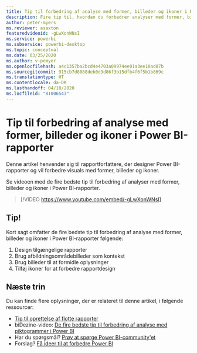 ```yaml
---
title: Tip til forbedring af analyse med former, billeder og ikoner i Power BI-rapporter
description: Fire tip til, hvordan du forbedrer analyser med former, billeder og ikoner i Power BI-rapportvisuals, i Power BI Desktop eller i Power BI-tjenesten.
author: peter-myers
ms.reviewer: asaxton
featuredvideoid: -gLwXonWNsI
ms.service: powerbi
ms.subservice: powerbi-desktop
ms.topic: conceptual
ms.date: 03/25/2020
ms.author: v-pemyer
ms.openlocfilehash: a4c1357ba2bcd4e4703a09974ee01a3ee10ad87b
ms.sourcegitcommit: 915cb7d8088deb0d9d86f3b15dfb4f6f5b1b869c
ms.translationtype: HT
ms.contentlocale: da-DK
ms.lasthandoff: 04/10/2020
ms.locfileid: "81006543"
---
```

# <a name="tips-to-improve-analysis-with-shapes-images-and-icons-in-power-bi-reports"></a>Tip til forbedring af analyse med former, billeder og ikoner i Power BI-rapporter

Denne artikel henvender sig til rapportforfattere, der designer Power BI-rapporter og vil forbedre visuals med former, billeder og ikoner.

Se videoen med de fire bedste tip til forbedring af analyser med former, billeder og ikoner i Power BI-rapporter.

> [!VIDEO https://www.youtube.com/embed/-gLwXonWNsI]

## <a name="tips"></a>Tip!

Kort sagt omfatter de fire bedste tip til forbedring af analyse med former, billeder og ikoner i Power BI-rapporter følgende:

1. Design tilgængelige rapporter
1. Brug afbildningsområdebilleder som kontekst
1. Brug billeder til at formidle oplysninger
1. Tilføj ikoner for at forbedre rapportdesign

## <a name="next-steps"></a>Næste trin

Du kan finde flere oplysninger, der er relateret til denne artikel, i følgende ressourcer:

- [Tip til oprettelse af flotte rapporter](../power-bi-reports-tips-and-tricks-for-creating.md)
- biDezine-video: [De fire bedste tip til forbedring af analyse med piktogrammer i Power BI](https://www.youtube.com/watch?v=-gLwXonWNsI)
- Har du spørgsmål? [Prøv at spørge Power BI-community'et](https://community.powerbi.com/)
- Forslag? [Få ideer til at forbedre Power BI](https://ideas.powerbi.com/)
